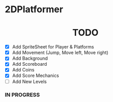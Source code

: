 # 2DPlatformer
<h1 align = "center" >
   TODO
</h1>

- [x] Add SpriteSheet for Player & Platforms
- [x] Add Movement (Jump, Move left, Move right)
- [x] Add Background 
- [x] Add Scoreboard
- [x] Add Coins
- [x] Add Score Mechanics 
- [ ] Add New Levels

### IN PROGRESS
